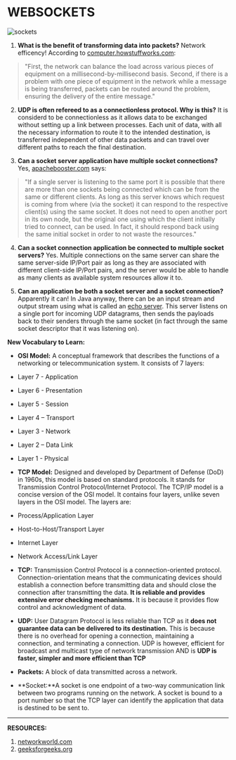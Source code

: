 # WEBSOCKETS

![sockets](https://media.giphy.com/media/l2Jehp66ZjoDx301G/giphy.gif)

1. **What is the benefit of transforming data into packets?**
Network efficency! According to [computer.howstuffworks.com](https://computer.howstuffworks.com/question525.htm):
>"First, the network can balance the load across various pieces of equipment on a millisecond-by-millisecond basis. Second, if there is a problem with one piece of equipment in the network while a message is being transferred, packets can be routed around the problem, ensuring the delivery of the entire message."
   
2. **UDP is often refereed to as a connectionless protocol. Why is this?**
It is considerd to be connectionless as it allows data to be exchanged without setting up a link between processes. Each unit of data, with all the necessary information to route it to the intended destination, is transferred independent of other data packets and can travel over different paths to reach the final destination.

3. **Can a socket server application have multiple socket connections?**
Yes, [apachebooster.com](https://apachebooster.com/blog/how-does-one-server-handle-multiple-connections-at-a-time/) says:
>"If a single server is listening to the same port it is possible that there are more than one sockets being connected which can be from the same or different clients. As long as this server knows which request is coming from where (via the socket) it can respond to the respective client(s) using the same socket. It does not need to open another port in its own node, but the original one using which the client initially tried to connect, can be used. In fact, it should respond back using the same initial socket in order to not waste the resources."

4. **Can a socket connection application be connected to multiple socket servers?**
Yes. Multiple connections on the same server can share the same server-side IP/Port pair as long as they are associated with different client-side IP/Port pairs, and the server would be able to handle as many clients as available system resources allow it to.

5. **Can an application be both a socket server and a socket connection?**
Apparently it can! In Java anyway, there can be an input stream and output stream using what is called an [echo server](https://medium.com/@himalee.tailor/what-is-an-echoserver-b2bfd3b8deeb). This server listens on a single port for incoming UDP datagrams, then sends the payloads back to their senders through the same socket (in fact through the same socket descriptor that it was listening on).


**New Vocabulary to Learn:**

- **OSI Model:** A conceptual framework that describes the functions of a networking or telecommunication system. It consists of 7 layers:

- Layer 7 - Application
- Layer 6 - Presentation
- Layer 5 - Session
- Layer 4 – Transport
- Layer 3 - Network
- Layer 2 – Data Link
- Layer 1 - Physical

- **TCP Model:** Designed and developed by Department of Defense (DoD) in 1960s, this model is based on standard protocols. It stands for Transmission Control Protocol/Internet Protocol. The TCP/IP model is a concise version of the OSI model. It contains four layers, unlike seven layers in the OSI model. The layers are:

- Process/Application Layer
- Host-to-Host/Transport Layer
- Internet Layer
- Network Access/Link Layer

- **TCP:** Transmission Control Protocol is a connection-oriented protocol. Connection-orientation means that the communicating devices should establish a connection before transmitting data and should close the connection after transmitting the data. **It is reliable and provides extensive error checking mechanisms.** It is because it provides flow control and acknowledgment of data.
  
- **UDP:** User Datagram Protocol is less reliable than TCP as it **does not guarantee data can be delivered to its destination.** This is because there is no overhead for opening a connection, maintaining a connection, and terminating a connection. UDP is however, efficient for broadcast and multicast type of network transmission AND is **UDP is faster, simpler and more efficient than TCP**

- **Packets:** A block of data transmitted across a network.

- **Socket:**A socket is one endpoint of a two-way communication link between two programs running on the network. A socket is bound to a port number so that the TCP layer can identify the application that data is destined to be sent to.

--------------------
**RESOURCES:**
1. [networkworld.com](https://www.networkworld.com/article/3239677/the-osi-model-explained-and-how-to-easily-remember-its-7-layers.html)
2. [geeksforgeeks.org](https://www.geeksforgeeks.org/tcp-ip-model/)